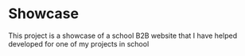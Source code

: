 # Showcase 
This project is a showcase of a school B2B website that I have helped developed for one of my projects in school 
